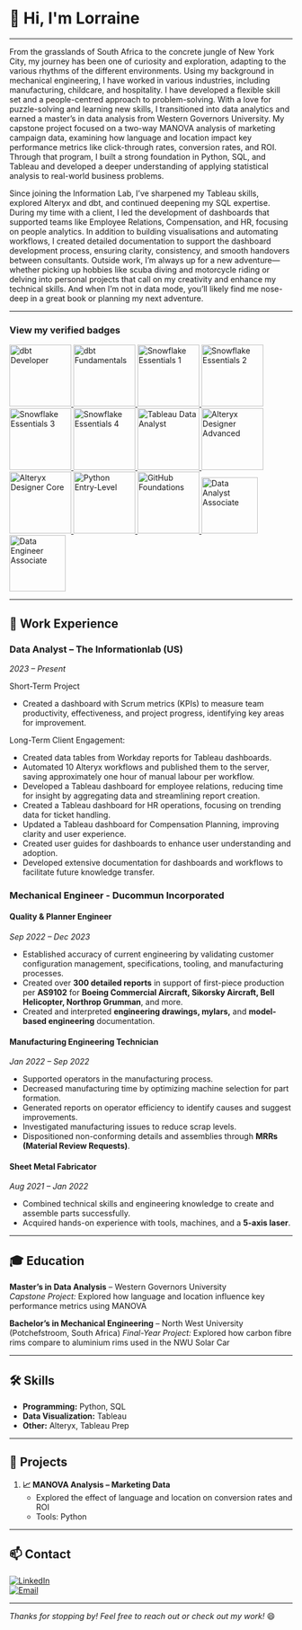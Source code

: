 # 👋 Hi, I'm Lorraine 
---

From the grasslands of South Africa to the concrete jungle of New York City, my journey has been one of curiosity and exploration, adapting to the various rhythms of the different environments. Using my background in mechanical engineering, I have worked in various industries, including manufacturing, childcare, and hospitality. I have developed a flexible skill set and a people-centred approach to problem-solving.
With a love for puzzle-solving and learning new skills, I transitioned into data analytics and earned a master’s in data analysis from Western Governors University. My capstone project focused on a two-way MANOVA analysis of marketing campaign data, examining how language and location impact key performance metrics like click-through rates, conversion rates, and ROI. Through that program, I built a strong foundation in Python, SQL, and Tableau and developed a deeper understanding of applying statistical analysis to real-world business problems.

Since joining the Information Lab, I’ve sharpened my Tableau skills, explored Alteryx and dbt, and continued deepening my SQL expertise. During my time with a client, I led the development of dashboards that supported teams like Employee Relations, Compensation, and HR, focusing on people analytics. In addition to building visualisations and automating workflows, I created detailed documentation to support the dashboard development process, ensuring clarity, consistency, and smooth handovers between consultants.
Outside work, I’m always up for a new adventure—whether picking up hobbies like scuba diving and motorcycle riding or delving into personal projects that call on my creativity and enhance my technical skills. And when I’m not in data mode, you’ll likely find me nose-deep in a great book or planning my next adventure.
  
---

### View my verified badges
<!-- Accredible -->
<a href="https://credentials.getdbt.com/659dc425-fff1-46a0-a3c8-fe9dd1c6b38e">
  <img src="https://api.accredible.com/v1/frontend/credential_website_embed_image/badge/144361892" alt="dbt Developer" width="110" />
</a>
<a href="https://credentials.getdbt.com/b40fa7b5-5ffd-4a75-8fd6-afe15a914f11">
  <img src="https://api.accredible.com/v1/frontend/credential_website_embed_image/badge/139370593" alt="dbt Fundamentals" width="110" />
</a>
<a href="https://achieve.snowflake.com/1c53d0d8-edff-4db2-a182-bcbc54e4a972">
  <img src="https://templates.images.credential.net/169712375586692777710499885412.png" alt="Snowflake Essentials 1" width="110" />
</a>
<a href="https://achieve.snowflake.com/f7ab7915-34bf-4da1-ae24-5baf373bb735#acc.aECuHYtd">
  <img src="https://templates.images.credential.net/16971233885374075532896130114336.png" alt="Snowflake Essentials 2" width="110" />
</a>
<a href="https://achieve.snowflake.com/2735eac0-ace4-4ab8-bf86-98cc1002bb75">
  <img src="https://templates.images.credential.net/16971236479041875334217527765633.png" alt="Snowflake Essentials 3" width="110" />
</a>
<a href="https://achieve.snowflake.com/73965741-9cf7-40f0-b454-f395c4f5b2ef#acc.Le50wZ6f">
  <img src="https://templates.images.credential.net/1697123705389390745689328350716.png" alt="Snowflake Essentials 4" width="110" />
</a>

<!-- Credly -->
<a href="https://www.credly.com/badges/5d8d3ba7-b329-4de4-9b6c-ed93d83f2483/public_url">
  <img src="https://images.credly.com/size/80x80/images/58b06a5f-aee6-4a11-ac53-da36d5f70e8e/image.png" alt="Tableau Data Analyst" width="110" />
</a>
<a href="https://www.credly.com/badges/f9ff52aa-45f7-453f-b9ce-c7ff83998ce6/public_url">
  <img src="https://images.credly.com/size/80x80/images/de878f56-515d-40e5-b102-e667192c6f08/Certification_Designer_Advanced.png" alt="Alteryx Designer Advanced" width="110" />
</a>
<a href="https://www.credly.com/badges/bee38462-0782-4332-97e3-3ee7a83f9547/public_url">
  <img src="https://images.credly.com/size/80x80/images/14744318-8d6a-49c3-971d-6a4a0f524925/Certification_Designer_Core.png" alt="Alteryx Designer Core" width="110" />
</a>
<a href="https://www.credly.com/badges/a882d402-c1bb-4ec6-9342-4695de0a01a2/public_url">
  <img src="https://images.credly.com/size/80x80/images/b790eb12-ecb3-4b94-89be-61aa40c92e7c/image.png" alt="Python Entry-Level" width="110" />
</a>
<a href="https://www.credly.com/badges/fb5e29e7-9874-4aed-91d2-1f855811f262/public_url">
  <img src="https://images.credly.com/size/110x110/images/024d0122-724d-4c5a-bd83-cfe3c4b7a073/image.png" alt="GitHub Foundations" width="110" />
</a>
 <!-- DataCamp -->
 <a href="https://www.datacamp.com/certificate/DAA0014172024382">
  <img src="https://media.datacamp.com/legacy/Certification/Badges%202024/outline/DA_Associate_-_badge_with_outline.png" alt="Data Analyst Associate" width="100" />
 </a>
<a href="https://www.datacamp.com/certificate/DEA0015756379518">
  <img src="https://media.datacamp.com/legacy/Certification/Badges%202024/outline/DE_Associate_-_badge_with_outline.png" alt="Data Engineer Associate" width="100" />
</a>

---

## 💼 Work Experience
### **Data Analyst** – The Informationlab (US)  
*2023 – Present*


Short-Term Project
- Created a dashboard with Scrum metrics (KPIs) to measure team productivity, effectiveness, and project progress, identifying key areas for improvement.


Long-Term Client Engagement:
- Created data tables from Workday reports for Tableau dashboards.
- Automated 10 Alteryx workflows and published them to the server, saving approximately one hour of manual labour per workflow.
- Developed a Tableau dashboard for employee relations, reducing time for insight by aggregating data and streamlining report creation.
- Created a Tableau dashboard for HR operations, focusing on trending data for ticket handling.
- Updated a Tableau dashboard for Compensation Planning, improving clarity and user experience.
- Created user guides for dashboards to enhance user understanding and adoption.
- Developed extensive documentation for dashboards and workflows to facilitate future knowledge transfer.

### **Mechanical Engineer** - Ducommun Incorporated
#### **Quality & Planner Engineer**  
*Sep 2022 – Dec 2023*  
- Established accuracy of current engineering by validating customer configuration management, specifications, tooling, and manufacturing processes.  
- Created over **300 detailed reports** in support of first-piece production per **AS9102** for **Boeing Commercial Aircraft, Sikorsky Aircraft, Bell Helicopter, Northrop Grumman**, and more.  
- Created and interpreted **engineering drawings, mylars,** and **model-based engineering** documentation.  

#### **Manufacturing Engineering Technician**  
*Jan 2022 – Sep 2022*  
- Supported operators in the manufacturing process.  
- Decreased manufacturing time by optimizing machine selection for part formation.  
- Generated reports on operator efficiency to identify causes and suggest improvements.  
- Investigated manufacturing issues to reduce scrap levels.  
- Dispositioned non-conforming details and assemblies through **MRRs (Material Review Requests)**.  

#### **Sheet Metal Fabricator**  
*Aug 2021 – Jan 2022*  
- Combined technical skills and engineering knowledge to create and assemble parts successfully.  
- Acquired hands-on experience with tools, machines, and a **5-axis laser**. 

---

## 🎓 Education
**Master’s in Data Analysis** – Western Governors University  
*Capstone Project:* Explored how language and location influence key performance metrics using MANOVA  

**Bachelor’s in Mechanical Engineering** – North West University (Potchefstroom, South Africa)
*Final-Year Project:* Explored how carbon fibre rims compare to aluminium rims used in the NWU Solar Car

---

## 🛠️ Skills
- **Programming:** Python, SQL
- **Data Visualization:** Tableau
- **Other:** Alteryx, Tableau Prep

---

## 🌟 Projects
1. **📈 MANOVA Analysis – Marketing Data**  
   - Explored the effect of language and location on conversion rates and ROI  
   - Tools: Python  

---

## 📫 Contact
[![LinkedIn](https://img.shields.io/badge/LinkedIn-Profile-blue?logo=linkedin)](https://www.linkedin.com/in/lorraine-ferrusi/)  
[![Email](https://img.shields.io/badge/Email-lferrusi94@gmail.com-red?logo=gmail)](mailto:lferrusi94@gmail.com)  

---

*Thanks for stopping by! Feel free to reach out or check out my work!* 😄
